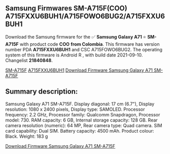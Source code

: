 <h2>Samsung Firmwares SM-A715F(COO) A715FXXU6BUH1/A715FOWO6BUG2/A715FXXU6BUH1</h2>
Download the Samsung firmware for the ✅ <strong>Samsung Galaxy A71 </strong> ⭐ <strong>SM-A715F</strong> with product code <strong>COO</strong> <strong> from Colombia</strong>. This firmware has version number PDA <strong>A715FXXU6BUH1</strong> and CSC A715FOWO6BUG2. The operating system of this firmware is Android R , with build date 2021-09-10. Changelist <strong>21840848</strong>.


[SM-A715F](https://samfirm.shop/samsung/model/SM-A715F)
[A715FXXU6BUH1](https://samfirm.shop/samsung/pda/A715FXXU6BUH1)
[Download Firmware Samsung Galaxy A71 SM-A715F](https://samfirm.shop/samsung/firmware/455199)
<h2>Summary description:</h2>
<p>Samsung Galaxy A71 SM-A715F. Display diagonal: 17 cm (6.7"), Display resolution: 1080 x 2400 pixels, Display type: SAMOLED. Processor frequency: 2.2 GHz, Processor family: Qualcomm Snapdragon, Processor model: 730. RAM capacity: 6 GB, Internal storage capacity: 128 GB. Rear camera resolution (numeric): 64 MP, Rear camera type: Quad camera. SIM card capability: Dual SIM. Battery capacity: 4500 mAh. Product colour: Black. Weight: 183 g</p>


[Download Firmware Samsung Galaxy A71 SM-A715F](https://samfirm.shop/samsung/firmware/455199)
